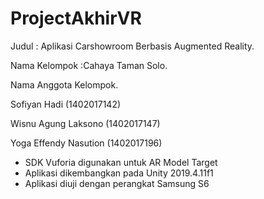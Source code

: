 # ProjectAkhirVR
Judul : Aplikasi Carshowroom Berbasis Augmented Reality.

Nama Kelompok :Cahaya Taman Solo.

Nama Anggota Kelompok.

Sofiyan Hadi (1402017142)

Wisnu Agung Laksono (1402017147)

Yoga Effendy Nasution (1402017196)

- SDK Vuforia digunakan untuk AR Model Target
- Aplikasi dikembangkan pada Unity 2019.4.11f1
- Aplikasi diuji dengan perangkat Samsung S6
